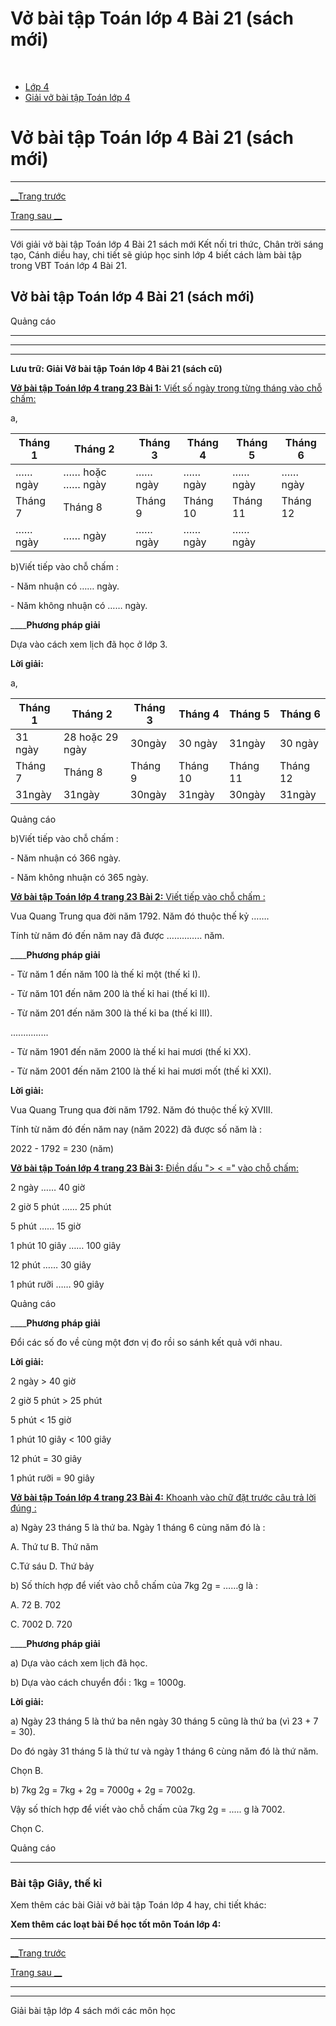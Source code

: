 # Vở bài tập Toán lớp 4 Bài 21 (sách mới)

﻿

  * [Lớp 4](https://vietjack.com/series/lop-4.jsp)
  * [Giải vở bài tập Toán lớp 4](https://vietjack.com/giai-vo-bai-tap-toan-4/index.jsp)



# Vở bài tập Toán lớp 4 Bài 21 (sách mới)

* * *

[__Trang trước](https://vietjack.com/giai-vo-bai-tap-toan-4/bai-20-giay-the-ki.jsp)

[Trang sau __](https://vietjack.com/giai-vo-bai-tap-toan-4/bai-22-tim-so-trung-binh-cong.jsp)

* * *

Với giải vở bài tập Toán lớp 4 Bài 21 sách mới Kết nối tri thức, Chân trời sáng tạo, Cánh diều hay, chi tiết sẽ giúp học sinh lớp 4 biết cách làm bài tập trong VBT Toán lớp 4 Bài 21.

## Vở bài tập Toán lớp 4 Bài 21 (sách mới)

Quảng cáo

* * *

* * *

* * *

**Lưu trữ: Giải Vở bài tập Toán lớp 4 Bài 21 (sách cũ)**

[**Vở bài tập Toán lớp 4 trang 23 Bài 1:** Viết số ngày trong từng tháng vào chỗ chấm: ](https://vietjack.com/giai-vo-bai-tap-toan-4/bai-1-trang-23-vbt-toan-4-tap-1.jsp)

a,

Tháng 1 |  Tháng 2| Tháng 3 |  Tháng 4| Tháng 5 |  Tháng 6  
---|---|---|---|---|---  
…… ngày | …… hoặc …… ngày | …… ngày | …… ngày | …… ngày | …… ngày   
Tháng 7 | Tháng 8 | Tháng 9 |  Tháng 10| Tháng 11 |  Tháng 12  
…… ngày | …… ngày |  …… ngày| …… ngày | …… ngày |   
  
b)Viết tiếp vào chỗ chấm :

\- Năm nhuận có …… ngày.

\- Năm không nhuận có …… ngày.

____**Phương pháp giải**

Dựa vào cách xem lịch đã học ở lớp 3.

**Lời giải:**

a,

Tháng 1 |  Tháng 2| Tháng 3 |  Tháng 4| Tháng 5 |  Tháng 6  
---|---|---|---|---|---  
31 ngày | 28 hoặc 29 ngày | 30ngày | 30 ngày | 31ngày | 30 ngày   
Tháng 7 | Tháng 8 | Tháng 9 |  Tháng 10| Tháng 11 |  Tháng 12  
31ngày | 31ngày |  30ngày| 31ngày | 30ngày | 31ngày   
  
Quảng cáo

b)Viết tiếp vào chỗ chấm :

\- Năm nhuận có 366 ngày.

\- Năm không nhuận có 365 ngày.

[**Vở bài tập Toán lớp 4 trang 23 Bài 2:** Viết tiếp vào chỗ chấm : ](https://vietjack.com/giai-vo-bai-tap-toan-4/bai-2-trang-23-vbt-toan-4-tap-1.jsp)

Vua Quang Trung qua đời năm 1792. Năm đó thuộc thế kỷ …….

Tính từ năm đó đến năm nay đã được ………….. năm.

____**Phương pháp giải**

\- Từ năm 1 đến năm 100 là thế kỉ một (thế kỉ I).

\- Từ năm 101 đến năm 200 là thế kỉ hai (thế kỉ II).

\- Từ năm 201 đến năm 300 là thế kỉ ba (thế kỉ III).

...............

\- Từ năm 1901 đến năm 2000 là thế kỉ hai mươi (thế kỉ XX).

\- Từ năm 2001 đến năm 2100 là thế kỉ hai mươi mốt (thế kỉ XXI). 

**Lời giải:**

Vua Quang Trung qua đời năm 1792. Năm đó thuộc thế kỷ XVIII.

Tính từ năm đó đến năm nay (năm 2022) đã được số năm là :

2022 - 1792 = 230 (năm)

[**Vở bài tập Toán lớp 4 trang 23 Bài 3:** Điền dấu "> < =" vào chỗ chấm:](https://vietjack.com/giai-vo-bai-tap-toan-4/bai-3-trang-23-vbt-toan-4-tap-1.jsp)

2 ngày …… 40 giờ

2 giờ 5 phút …… 25 phút

5 phút …… 15 giờ

1 phút 10 giây …… 100 giây 

12 phút …… 30 giây

1 phút rưỡi …… 90 giây

Quảng cáo

____**Phương pháp giải**

Đổi các số đo về cùng một đơn vị đo rồi so sánh kết quả với nhau.

**Lời giải:**

2 ngày > 40 giờ

2 giờ 5 phút > 25 phút

5 phút < 15 giờ

1 phút 10 giây < 100 giây

12 phút = 30 giây

1 phút rưỡi = 90 giây

[**Vở bài tập Toán lớp 4 trang 23 Bài 4:** Khoanh vào chữ đặt trước câu trả lời đúng : ](https://vietjack.com/giai-vo-bai-tap-toan-4/bai-4-trang-23-vbt-toan-4-tap-1.jsp)

a) Ngày 23 tháng 5 là thứ ba. Ngày 1 tháng 6 cùng năm đó là :

A. Thứ tư B. Thứ năm

C.Tứ sáu D. Thứ bảy

b) Số thích hợp để viết vào chỗ chấm của 7kg 2g = ……g là :

A. 72 B. 702

C. 7002 D. 720

____**Phương pháp giải**

a) Dựa vào cách xem lịch đã học.

b) Dựa vào cách chuyển đổi : 1kg = 1000g.

**Lời giải:**

a) Ngày 23 tháng 5 là thứ ba nên ngày 30 tháng 5 cũng là thứ ba (vì 23 + 7 = 30).

Do đó ngày 31 tháng 5 là thứ tư và ngày 1 tháng 6 cùng năm đó là thứ năm.

Chọn B.

b) 7kg 2g = 7kg + 2g = 7000g + 2g = 7002g.

Vậy số thích hợp để viết vào chỗ chấm của 7kg 2g = ..... g là 7002.

Chọn C.

Quảng cáo

* * *

### **Bài tập Giây, thế kỉ**

Xem thêm các bài Giải vở bài tập Toán lớp 4 hay, chi tiết khác:

**Xem thêm các loạt bài Để học tốt môn Toán lớp 4:**

* * *

[__Trang trước](https://vietjack.com/giai-vo-bai-tap-toan-4/bai-20-giay-the-ki.jsp)

[Trang sau __](https://vietjack.com/giai-vo-bai-tap-toan-4/bai-22-tim-so-trung-binh-cong.jsp)

* * *

* * *

Giải bài tập lớp 4 sách mới các môn học
